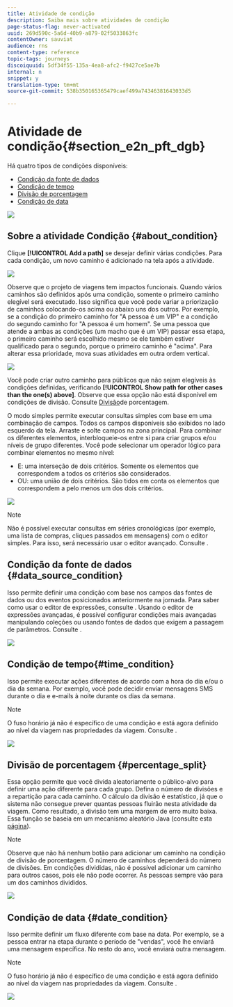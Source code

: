```yaml
---
title: Atividade de condição
description: Saiba mais sobre atividades de condição
page-status-flag: never-activated
uuid: 269d590c-5a6d-40b9-a879-02f5033863fc
contentOwner: sauviat
audience: rns
content-type: reference
topic-tags: journeys
discoiquuid: 5df34f55-135a-4ea8-afc2-f9427ce5ae7b
internal: n
snippet: y
translation-type: tm+mt
source-git-commit: 538b350165365479caef499a74346381643033d5

---
```



# Atividade de condição{#section_e2n_pft_dgb}

Há quatro tipos de condições disponíveis:

* [Condição da fonte de dados](#data_source_condition)
* [Condição de tempo](#time_condition)
* [Divisão de porcentagem](#percentage_split)
* [Condição de data](#date_condition)

![](../assets/journey49.png)

## Sobre a atividade Condição {#about_condition}

Clique **[!UICONTROL Add a path]** se desejar definir várias condições. Para cada condição, um novo caminho é adicionado na tela após a atividade.

![](../assets/journey47.png)

Observe que o projeto de viagens tem impactos funcionais. Quando vários caminhos são definidos após uma condição, somente o primeiro caminho elegível será executado. Isso significa que você pode variar a priorização de caminhos colocando-os acima ou abaixo uns dos outros. Por exemplo, se a condição do primeiro caminho for &quot;A pessoa é um VIP&quot; e a condição do segundo caminho for &quot;A pessoa é um homem&quot;. Se uma pessoa que atende a ambas as condições (um macho que é um VIP) passar essa etapa, o primeiro caminho será escolhido mesmo se ele também estiver qualificado para o segundo, porque o primeiro caminho é &quot;acima&quot;. Para alterar essa prioridade, mova suas atividades em outra ordem vertical.

![](../assets/journey48.png)

Você pode criar outro caminho para públicos que não sejam elegíveis às condições definidas, verificando **[!UICONTROL Show path for other cases than the one(s) above]**. Observe que essa opção não está disponível em condições de divisão. Consulte [Divisão](#percentage_split)de porcentagem.

O modo simples permite executar consultas simples com base em uma combinação de campos. Todos os campos disponíveis são exibidos no lado esquerdo da tela. Arraste e solte campos na zona principal. Para combinar os diferentes elementos, interbloqueie-os entre si para criar grupos e/ou níveis de grupo diferentes. Você pode selecionar um operador lógico para combinar elementos no mesmo nível:

* E: uma interseção de dois critérios. Somente os elementos que correspondem a todos os critérios são considerados.
* OU: uma união de dois critérios. São tidos em conta os elementos que correspondem a pelo menos um dos dois critérios.

![](../assets/journey64.png)

>[!NOTE]
>
>Não é possível executar consultas em séries cronológicas (por exemplo, uma lista de compras, cliques passados em mensagens) com o editor simples. Para isso, será necessário usar o editor avançado. Consulte [](../expression/expressionadvanced.md).

## Condição da fonte de dados {#data_source_condition}

Isso permite definir uma condição com base nos campos das fontes de dados ou dos eventos posicionados anteriormente na jornada. Para saber como usar o editor de expressões, consulte [](../expression/expressionadvanced.md). Usando o editor de expressões avançadas, é possível configurar condições mais avançadas manipulando coleções ou usando fontes de dados que exigem a passagem de parâmetros. Consulte [](../datasource/external-data-sources.md).

![](../assets/journey50.png)

## Condição de tempo{#time_condition}

Isso permite executar ações diferentes de acordo com a hora do dia e/ou o dia da semana. Por exemplo, você pode decidir enviar mensagens SMS durante o dia e e-mails à noite durante os dias da semana.

>[!NOTE]
>
>O fuso horário já não é específico de uma condição e está agora definido ao nível da viagem nas propriedades da viagem. Consulte [](../building-journeys/timezone-management.md).

![](../assets/journey51.png)

## Divisão de porcentagem {#percentage_split}

Essa opção permite que você divida aleatoriamente o público-alvo para definir uma ação diferente para cada grupo. Defina o número de divisões e a repartição para cada caminho. O cálculo da divisão é estatístico, já que o sistema não consegue prever quantas pessoas fluirão nesta atividade da viagem. Como resultado, a divisão tem uma margem de erro muito baixa. Essa função se baseia em um mecanismo aleatório Java (consulte esta [página](https://docs.oracle.com/javase/7/docs/api/java/util/Random.html)).

>[!NOTE]
>
>Observe que não há nenhum botão para adicionar um caminho na condição de divisão de porcentagem. O número de caminhos dependerá do número de divisões. Em condições divididas, não é possível adicionar um caminho para outros casos, pois ele não pode ocorrer. As pessoas sempre vão para um dos caminhos divididos.


![](../assets/journey52.png)

## Condição de data {#date_condition}

Isso permite definir um fluxo diferente com base na data. Por exemplo, se a pessoa entrar na etapa durante o período de &quot;vendas&quot;, você lhe enviará uma mensagem específica. No resto do ano, você enviará outra mensagem.

>[!NOTE]
>
>O fuso horário já não é específico de uma condição e está agora definido ao nível da viagem nas propriedades da viagem. Consulte [](../building-journeys/timezone-management.md).

![](../assets/journey53.png)
